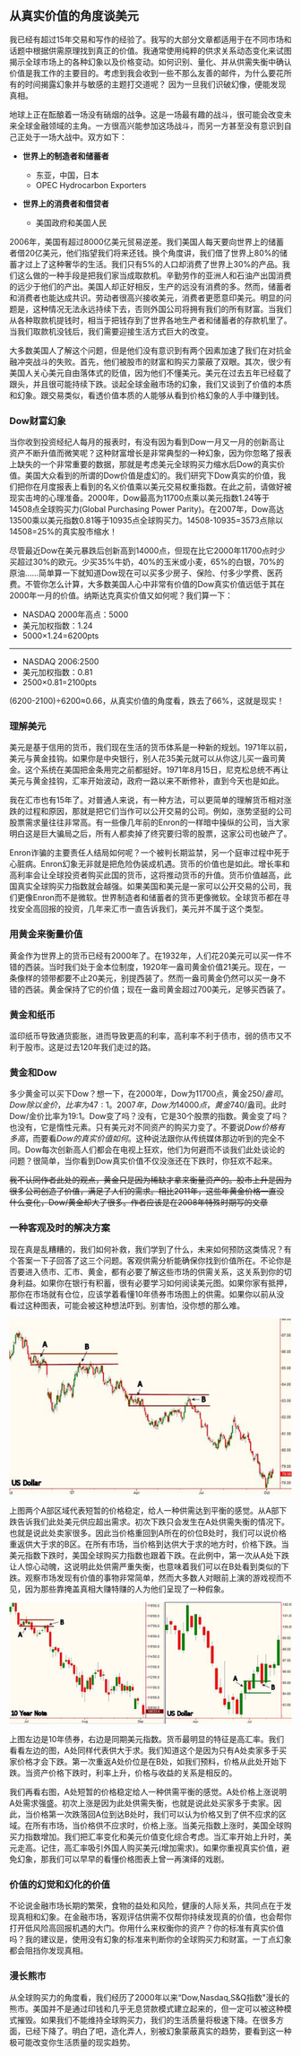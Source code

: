 ## 从真实价值的角度谈美元

我已经有超过15年交易和写作的经验了。我写的大部分文章都适用于在不同市场和话题中根据供需原理找到真正的价值。我通常使用纯粹的供求关系动态变化来试图揭示全球市场上的各种幻象以及价格变动。如何识别、量化、并从供需失衡中确认价值是我工作的主要目的。考虑到我会收到一些不那么友善的邮件，为什么要花所有的时间揭露幻象并与敏感的主题打交道呢？ 因为一旦我们识破幻像，便能发现真相。

地球上正在酝酿着一场没有硝烟的战争。这是一场最有趣的战斗，很可能会改变未来全球金融领域的主角。一方很高兴能参加这场战斗，而另一方甚至没有意识到自己正处于一场大战中。双方如下：

 - **世界上的制造者和储蓄者**
    - 东亚，中国，日本
    - OPEC Hydrocarbon Exporters

 - **世界上的消费者和借贷者**
    - 美国政府和美国人民

2006年，美国有超过8000亿美元贸易逆差。我们美国人每天要向世界上的储蓄者借20亿美元，他们指望我们将来还钱。换个角度讲，我们借了世界上80%的储蓄才过上了这种奢华的生活。我们只有5%的人口却消费了世界上30%的产品。我们这么做的一种手段是把我们家当成取款机。辛勤劳作的亚洲人和石油产出国消费的远少于他们的产出。美国人却正好相反，生产的远没有消费的多。然而，储蓄者和消费者也能达成共识。劳动者很高兴接收美元，消费者更愿意印美元。明显的问题是，这种情况无法永远持续下去，否则外国公司将拥有我们的所有财富。当我们从各种取款机提钱时，相当于把钱存到了世界各地生产者和储蓄者的存款机里了。当我们取款机没钱后，我们需要迎接生活方式巨大的改变。

大多数美国人了解这个问题，但是他们没有意识到有两个因素加速了我们在对抗金融冲突战斗的失败。首先，他们被股市的财富和购买力蒙蔽了双眼。其次，很少有美国人关心美元自由落体式的贬值，因为他们不懂美元。美元在过去五年已经载了跟头，并且很可能持续下跌。谈起全球金融市场的幻象，我们又谈到了价值的本质和幻象。跟交易类似，看透价值本质的人能够从看到价格幻象的人手中赚到钱。

### Dow财富幻象

当你收到投资经纪人每月的报表时，有没有因为看到Dow一月又一月的创新高让资产不断升值而微笑呢？这种财富增长是非常典型的一种幻象，因为你忽略了报表上缺失的一个非常重要的数据，那就是考虑美元全球购买力缩水后Dow的真实价值。美国大众看到的所谓的Dow价值是虚幻的。我们研究下Dow真实的价值，我们把你在月度报表上看到的名义价值乘以美元交易权重指数。在此之前，请做好被现实击垮的心理准备。2000年，Dow最高为11700点乘以美元指数1.24等于14508点全球购买力(Global Purchasing Power Parity)。在2007年，Dow高达13500乘以美元指数0.81等于10935点全球购买力。14508-10935=3573点除以14508=25%的真实股市缩水！

尽管最近Dow在美元暴跌后创新高到14000点，但现在比它2000年11700点时少买超过30%的欧元。少买35%牛奶，40%的玉米或小麦，65%的白银，70%的原油……简单算一下就知道Dow现在可以买多少房子、保险、付多少学费、医药费。不管你怎么计算，大多数美国人心中非常有价值的Dow真实价值远低于其在2000年一月的价值。纳斯达克真实价值又如何呢？我们算一下：

 - NASDAQ 2000年高点：5000
 - 美元加权指数：1.24
 - 5000×1.24=6200pts

---

 - NASDAQ 2006:2500
 - 美元加权指数：0.81
 - 2500×0.81=2100pts

(6200-2100)÷6200≈0.66，从真实价值的角度看，跌去了66%，这就是现实！

### 理解美元

美元是基于信用的货币，我们现在生活的货币体系是一种新的规划。1971年以前，美元与黄金挂钩。如果你是中央银行，别人花35美元就可以从你这儿买一盎司黄金。这个系统在美国把金条用完之前都挺好。1971年8月15日，尼克松总统不再让美元与黄金挂钩，汇率开始波动，政府一路以来不断修补，直到今天也是如此。

我在汇市也有15年了。对普通人来说，有一种方法，可以更简单的理解货币相对涨跌的过程和原因，那就是把它们当作可以公开交易的公司。例如，涨势坚挺的公司股票需求量往往非常高。有一些像几年前的Enron的一样暗中操纵的公司，当大家明白这是巨大骗局之后，所有人都卖掉了终究要归零的股票，这家公司也破产了。

Enron诈骗的主要责任人结局如何呢？一个被判长期监禁，另一个庭审过程中死于心脏病。Enron幻象无非就是把危险伪装成机遇。货币的价值也是如此。增长率和高利率会让全球投资者购买此国的货币，这将推动货币的升值。货币价值越高，此国真实全球购买力指数就会越强。如果美国和美元是一家可以公开交易的公司，我们更像Enron而不是微软。世界制造者和储蓄者的货币更像微软。全球货币都在寻找安全高回报的投资，几年来汇市一直告诉我们，美元并不属于这个类型。

### 用黄金来衡量价值

黄金作为世界上的货币已经有2000年了。在1932年，人们花20美元可以买一件不错的西装。当时我们处于金本位制度，1920年一盎司黄金价值21美元。现在，一条像样的领带都要不止20美元，别提西装了。然而一盎司黄金仍然可以买一身不错的西装。黄金保持了它的价值；现在一盎司黄金超过700美元，足够买西装了。

### 黄金和纸币

滥印纸币导致通货膨胀，进而导致更高的利率，高利率不利于债市，弱的债市又不利于股市。这是过去120年我们走过的路。

### 黄金和Dow

多少黄金可以买下Dow？想一下，在2000年，Dow为11700点，黄金250$/盎司。Dow除以金价，比率为47:1。2007年，Dow为14000点，黄金740$/盎司。此时Dow/金价比率为19:1。Dow变了吗？没有，它是30个股票的指数。黄金变了吗？也没有，它是惰性元素。只有美元对不同资产的购买力变了。不要说*Dow价格有多高*，而要看*Dow的真实价值如何*。这种说法跟你从传统媒体那边听到的完全不同。Dow每次创新高人们都会在电视上狂欢，他们为何避而不谈我们此处谈论的问题？很简单，当你看到Dow真实价值不仅没涨还在下跌时，你狂欢不起来。

<del>我不认同作者此处的观点，黄金只是因为稀缺才拿来衡量资产的。股市上升是因为很多公司创造了价值，满足了人们的需求。相比2011年，这些年黄金价格一直没什么变化，Dow/黄金却大了很多。作者应该是在2008年特殊时期写的文章</del>

### 一种客观及时的解决方案

现在真是乱糟糟的，我们如何补救，我们学到了什么，未来如何预防这类情况？有个答案一下子回答了这三个问题。客观供需分析能确保你找到价值所在。不论你是否要进入债市、汇市、黄金，都有必要了解这些市场的供需关系，这关系到你的切身利益。如果你在银行有积蓄，很有必要学习如何阅读美元图。如果你家有抵押，那你在市场就有仓位，应该学着看懂10年债券市场图上的供需。如果你以前从没看过这种图表，可能会被这种想法吓到。别害怕，没你想的那么难。

![](images/p68_usd.jpg)

上图两个A部区域代表短暂的价格稳定，给人一种供需达到平衡的感觉。从A部下跌告诉我们此处美元供应超出需求。初次下跌只会发生在A处供需失衡的情况下。也就是说此处卖家很多。因此当价格重回到A所在的价位B处时，我们可以说价格重返供大于求的B区。在所有市场，当价格到达供大于求的地方时，价格下跌。当美元指数下跌时，美国全球购买力指数也跟着下跌。在此例中，第一次从A处下跌让人惊心动魄，这说明此处供需严重失衡，也意味着我们可以在B处看到类似的下跌。观察市场发现有价值的事物非常简单，然而大多数人对眼前上演的游戏视而不见，因为那些靠掩盖真相大赚特赚的人为他们呈现了一种假象。

![](images/p68_10-year-note.jpg)

上图左边是10年债券，右边是同期美元指数。货币最明显的特征是高汇率。我们看看左边的图，A处同样代表供大于求。我们知道这个是因为只有A处卖家多于买家价格才会下跌。第一次重返A处价位是在B处，如我们预料，价格从此处开始下跌。当资产价格下跌时，利率上升，价格与收益的关系是相反的。

我们再看右图，A处短暂的价格稳定给人一种供需平衡的感觉。A处价格上涨说明A处需求强盛。初次上涨是因为此处供需失衡，也就是说此处买家多于卖家。因此，当价格第一次跌落回A位到达B处时，我们可以认为价格又到了供不应求的区域。在所有市场，当价格供不应求时，价格上涨。当美元指数上涨时，美国全球购买力指数增加。我们把汇率变化和美元价值变化综合考虑。当汇率开始上升时，美元走高。记住，高汇率吸引外国人购买美元(增加需求)。如果你重视真实价值，避免幻象，那我们可以早早的看懂价格图表上曾一再演绎的戏剧。

### 价值的幻觉和幻化的价值

不论说金融市场长期的繁荣，食物的益处和风险，健康的人际关系，共同点在于发现真相和幻象。在金融市场，客观评估供需不仅帮你持续发现真的价值，也会帮你打开低风险高回报机遇的大门。你用什么来权衡你的资产？你的标准有真实价值吗？我的建议是，使用没有幻象的标准来判断你的全球购买力和财富。一丁点幻象都会阻挡你发现真相。

### 漫长熊市

从全球购买力的角度看，我们经历了2000年以来“Dow,Nasdaq,S&Q指数"漫长的熊市。美国并不是通过印钱和几乎无息贷款模式建立起来的，但一定可以被这种模式摧毁。如果我们不能维持全球购买力，我们的生活质量将极速下降。在很多方面，已经下降了。明白了吧，造化弄人，别被幻象蒙蔽真实的趋势，要看到这一种极可能改变你生活质量的现实趋势。

